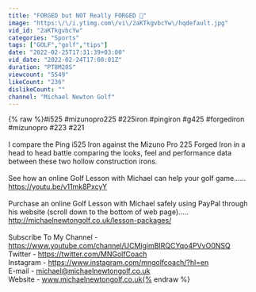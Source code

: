 ```yaml
---
title: "FORGED but NOT Really FORGED 🤔"
image: "https:\/\/i.ytimg.com\/vi\/2aKTkgvbcYw\/hqdefault.jpg"
vid_id: "2aKTkgvbcYw"
categories: "Sports"
tags: ["GOLF","golf","tips"]
date: "2022-02-25T17:31:39+03:00"
vid_date: "2022-02-24T17:00:01Z"
duration: "PT8M28S"
viewcount: "5549"
likeCount: "236"
dislikeCount: ""
channel: "Michael Newton Golf"
---
```

{% raw %}#i525 #mizunopro225 #225iron #pingiron #g425 #forgediron #mizunopro #223 #221 <br /><br />I compare the Ping i525 Iron against the Mizuno Pro 225 Forged Iron in a head to head battle comparing the looks, feel and performance data between these two hollow construction irons.<br /><br />See how an online Golf Lesson with Michael can help your golf game......<br /><a rel="nofollow" target="blank" href="https://youtu.be/v11mk8PxcyY">https://youtu.be/v11mk8PxcyY</a><br /><br />Purchase an online Golf Lesson with Michael safely using PayPal through his website (scroll down to the bottom of web page).....<br /><a rel="nofollow" target="blank" href="http://michaelnewtongolf.co.uk/lesson-packages/">http://michaelnewtongolf.co.uk/lesson-packages/</a><br /><br />Subscribe To My Channel - <a rel="nofollow" target="blank" href="https://www.youtube.com/channel/UCMigimBIRQCYqo4PVvO0NSQ">https://www.youtube.com/channel/UCMigimBIRQCYqo4PVvO0NSQ</a><br />Twitter - <a rel="nofollow" target="blank" href="https://twitter.com/MNGolfCoach">https://twitter.com/MNGolfCoach</a><br />Instagram - <a rel="nofollow" target="blank" href="https://www.instagram.com/mngolfcoach/?hl=en">https://www.instagram.com/mngolfcoach/?hl=en</a><br />E-mail - michael@michaelnewtongolf.co.uk<br />Website - www.michaelnewtongolf.co.uk{% endraw %}
